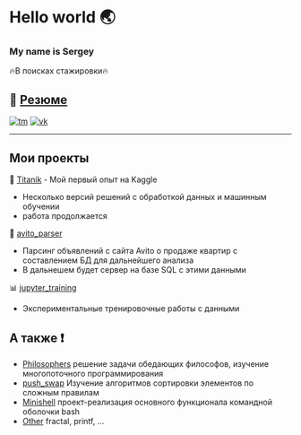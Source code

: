 # Hello world 🌏
### My name is Sergey

:fire:В поисках стажировки:fire:

## :page_with_curl: [Резюме](https://github.com/warshtayner/warshtayner/blob/main/%D0%A0%D0%B5%D0%B7%D1%8E%D0%BC%D0%B5%20DS.pdf)
  [![tm](https://telegram.org/favicon.ico)](t.me/warshtayner)
  [![vk](https://vk.com/favicon.ico)](https://vk.com/id556556)

___
Мои проекты
---
<!-- [![Top Langs](https://github-readme-stats.vercel.app/api/top-langs/?username=warshtayner&layout=compact)](https://github.com/warshtayner#:~:text=Repositories,10) -->


:ship: [Titanik](https://github.com/warshtayner/Kaggle_Titanic) - Мой первый опыт на Kaggle
* Несколько версий решений с обработкой данных и машинным обучении
* работа продолжается

:city_sunset: [avito_parser](https://github.com/warshtayner/avito_parser)
* Парсинг объявлений с сайта Avito о продаже квартир с составлением БД для дальнейшего анализа
* В дальнешем будет сервер на базе SQL с этими данными

:bar_chart: [jupyter_training](https://github.com/warshtayner/jupyter_training)
* Экспериментальные тренировочные работы с данными

 А также :heavy_exclamation_mark:
 ---
  * [Philosophers](https://github.com/warshtayner/Philosophers) решение задачи обедающих философов, изучение многопоточного программирования
  * [push_swap](https://github.com/warshtayner/push_swap) Изучение алгоритмов сортировки элементов по сложным правилам
  * [Minishell](https://github.com/warshtayner/Minishell) проект-реализация основного функционала командной оболочки bash
  * [Other](https://github.com/warshtayner/21school_igarg) fractal, printf, ...


<!--
**warshtayner/warshtayner** is a ✨ _special_ ✨ repository because its `README.md` (this file) appears on your GitHub profile.

Here are some ideas to get you started:

- 🔭 I’m currently working on ...
- 🌱 I’m currently learning ...
- 👯 I’m looking to collaborate on ...
- 🤔 I’m looking for help with ...
- 💬 Ask me about ...
- 📫 How to reach me: ...
- 😄 Pronouns: ...
- ⚡ Fun fact: ...
-->
